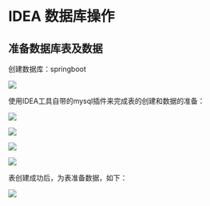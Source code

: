# IDEA 数据库操作

## 准备数据库表及数据

创建数据库：springboot

![](https://fastly.jsdelivr.net/gh/LetengZzz/img/java/tools/202412092230377.png)

使用IDEA工具自带的mysql插件来完成表的创建和数据的准备：

![](https://fastly.jsdelivr.net/gh/LetengZzz/img/java/tools/202412092230961.png)



![](https://fastly.jsdelivr.net/gh/LetengZzz/img/java/tools/202412092230702.png)

![](https://fastly.jsdelivr.net/gh/LetengZzz/img/java/tools/202412092230424.png)



![](https://fastly.jsdelivr.net/gh/LetengZzz/img/java/tools/202412092230106.png)

表创建成功后，为表准备数据，如下：

![](https://fastly.jsdelivr.net/gh/LetengZzz/img/java/tools/202412092230373.png)

